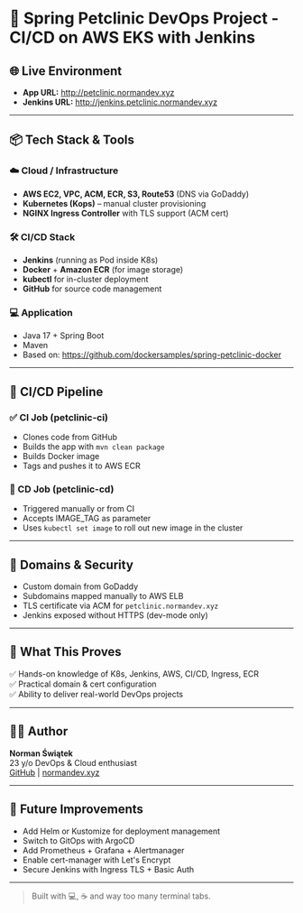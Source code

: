 # 🚀 Spring Petclinic DevOps Project - CI/CD on AWS EKS with Jenkins

## 🌐 Live Environment
- **App URL:** http://petclinic.normandev.xyz
- **Jenkins URL:** http://jenkins.petclinic.normandev.xyz

---

## 📦 Tech Stack & Tools

### ☁️ Cloud / Infrastructure
- **AWS EC2, VPC, ACM, ECR, S3, Route53** (DNS via GoDaddy)
- **Kubernetes (Kops)** – manual cluster provisioning
- **NGINX Ingress Controller** with TLS support (ACM cert)

### 🛠 CI/CD Stack
- **Jenkins** (running as Pod inside K8s)
- **Docker** + **Amazon ECR** (for image storage)
- **kubectl** for in-cluster deployment
- **GitHub** for source code management

### 💻 Application
- Java 17 + Spring Boot
- Maven
- Based on: https://github.com/dockersamples/spring-petclinic-docker

---

## 🔄 CI/CD Pipeline

### ✅ CI Job (petclinic-ci)
- Clones code from GitHub
- Builds the app with `mvn clean package`
- Builds Docker image
- Tags and pushes it to AWS ECR

### 🚀 CD Job (petclinic-cd)
- Triggered manually or from CI
- Accepts IMAGE_TAG as parameter
- Uses `kubectl set image` to roll out new image in the cluster

---

## 🔐 Domains & Security
- Custom domain from GoDaddy
- Subdomains mapped manually to AWS ELB
- TLS certificate via ACM for `petclinic.normandev.xyz`
- Jenkins exposed without HTTPS (dev-mode only)

---

## 🧠 What This Proves
✅ Hands-on knowledge of K8s, Jenkins, AWS, CI/CD, Ingress, ECR  
✅ Practical domain & cert configuration  
✅ Ability to deliver real-world DevOps projects

---

## 👨‍💻 Author
**Norman Świątek**  
23 y/o DevOps & Cloud enthusiast  
[GitHub](https://github.com/nordans) | [normandev.xyz](http://normandev.xyz)  

---

## 📌 Future Improvements
- Add Helm or Kustomize for deployment management
- Switch to GitOps with ArgoCD
- Add Prometheus + Grafana + Alertmanager
- Enable cert-manager with Let's Encrypt
- Secure Jenkins with Ingress TLS + Basic Auth

---

> Built with 💻, ☕ and way too many terminal tabs.

